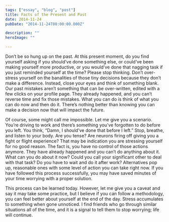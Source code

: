 ```yaml
---
tags: ["essay", "blog", "post"]
title: Facts of the Present and Past
date: 2014-11-24
pubDate: "2014-11-24T08:00:00.000Z"

description: ""
heroImage: ""

---
```


Don’t be so hung up on the past. At this present moment, do you find yourself asking if you should’ve done something else, or could’ve been making yourself more productive, or you would’ve done that nagging task if you just reminded yourself at the time? Please stop thinking. Don’t over-stress yourself on the banalities of those tiny decisions because they don’t make a difference. Instead, close your eyes and think of something blank. Our past mistakes aren’t something that can be over-written, edited with a few clicks on your profile page. They already happened, and you can’t reverse time and fix those mistakes. What you can do is think of what you can do now and then do it. There’s nothing better than knowing you can make a decision now that will impact the future.

Of course, some might call me impossible. Let me give you a scenario. You’re driving to work and there’s something you’ve forgotten to do before you left. You think, “Damn, I should’ve done that before I left.” Stop, breathe, and listen to your body. Are you tense? Are neurons firing off giving you a fight or flight experience? That may be indication you are stressing yourself for no good reason. The fact is, you have no control of those actions anymore. They have already happened and you can’t do anything about it. What can you do about it now? Could you call your significant other to deal with that task? Do you have to wait and do it after work? Alternatives pop up, reasonable ones with some level of action you can take right now. If you have followed this process successfully, you may have saved minutes of your time worrying with a proper solution.

This process can be learned today. However, let me give you a caveat and say it may take some practice, but I believe if you can follow a methodology, you can feel better about yourself at the end of the day. Stress accumulates to something when gone unnoticed. I find friends who go through similar situations all of the time, and it is a signal to tell them to stop worrying; life will continue.
